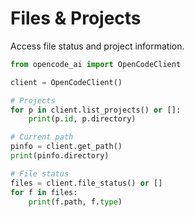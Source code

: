 # Files & Projects

Access file status and project information.

```python
from opencode_ai import OpenCodeClient

client = OpenCodeClient()

# Projects
for p in client.list_projects() or []:
    print(p.id, p.directory)

# Current path
pinfo = client.get_path()
print(pinfo.directory)

# File status
files = client.file_status() or []
for f in files:
    print(f.path, f.type)
```
